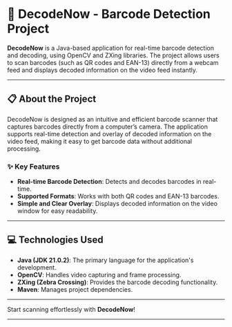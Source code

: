 # 📸 **DecodeNow - Barcode Detection Project**

**DecodeNow** is a Java-based application for real-time barcode detection and decoding, using OpenCV and ZXing libraries. The project allows users to scan barcodes (such as QR codes and EAN-13) directly from a webcam feed and displays decoded information on the video feed instantly.

---

## 📋 **About the Project**

DecodeNow is designed as an intuitive and efficient barcode scanner that captures barcodes directly from a computer’s camera. The application supports real-time detection and overlay of decoded information on the video feed, making it easy to get barcode data without additional processing.

### ✨ **Key Features**
- **Real-time Barcode Detection**: Detects and decodes barcodes in real-time.
- **Supported Formats**: Works with both QR codes and EAN-13 barcodes.
- **Simple and Clear Overlay**: Displays decoded information on the video window for easy readability.

---

## 💻 **Technologies Used**

- **Java (JDK 21.0.2)**: The primary language for the application's development.
- **OpenCV**: Handles video capturing and frame processing.
- **ZXing (Zebra Crossing)**: Provides the barcode decoding functionality.
- **Maven**: Manages project dependencies.

---

Start scanning effortlessly with **DecodeNow**! 

---

